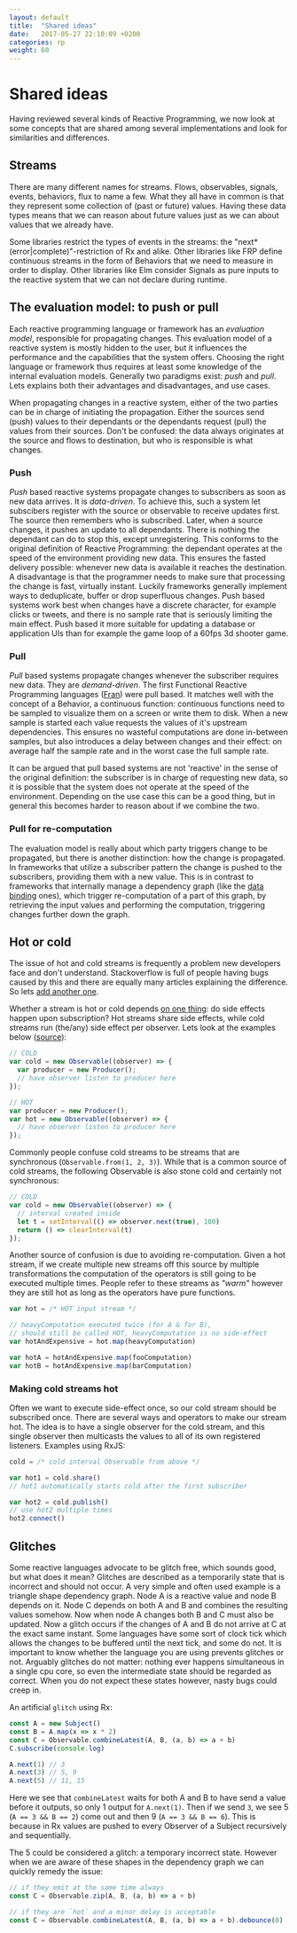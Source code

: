 ```yaml
---
layout: default
title:  "Shared ideas"
date:   2017-05-27 22:10:09 +0200
categories: rp
weight: 60
---
```


# Shared ideas
Having reviewed several kinds of Reactive Programming, we now look at some concepts that are shared among several implementations and look for similarities and differences.

## Streams
There are many different names for streams. Flows, observables, signals, events, behaviors, flux to name a few. What they all have in common is that they represent some collection of (past or future) values. Having these data types means that we can reason about future values just as we can about values that we already have.

Some libraries restrict the types of events in the streams: the "next*(error&#124;complete)"-restriction of Rx and alike. Other libraries like FRP define continuous streams in the form of Behaviors that we need to measure in order to display. Other libraries like Elm consider Signals as pure inputs to the reactive system that we can not declare during runtime.

## The evaluation model: to push or pull
Each reactive programming language or framework has an _evaluation model_, responsible for propagating changes. This evaluation model of a reactive system is mostly hidden to the user, but it influences the performance and the capabilities that the system offers.
Choosing the right language or framework thus requires at least some knowledge of the internal evaluation models. Generally two paradigms exist: _push_ and _pull_. Lets explains both their advantages and disadvantages, and use cases.

When propagating changes in a reactive system, either of the two parties can be in charge of initiating the propagation. Either the sources send (push) values to their dependants or the dependants request (pull) the values from their sources. Don't be confused: the data always originates at the source and flows to destination, but who is responsible is what changes.

### Push
_Push_ based reactive systems propagate changes to subscribers as soon as new data arrives. It is _data-driven_. To achieve this, such a system let subscibers register with the source or observable to receive updates first. The source then remembers who is subscribed. Later, when a source changes, it pushes an update to all dependants. There is nothing the dependant can do to stop this, except unregistering. This conforms to the original definition of Reactive Programming: the dependant operates at the speed of the environment providing new data. This ensures the fasted delivery possible: whenever new data is available it reaches the destination. A disadvantage is that the programmer needs to make sure that processing the change is fast, virtually instant. Luckily frameworks generally implement ways to deduplicate, buffer or drop superfluous changes. Push based systems work best when changes have a discrete character, for example clicks or tweets, and there is no sample rate that is seriously limiting the main effect. Push based it more suitable for updating a database or application UIs than for example the game loop of a 60fps 3d shooter game.

### Pull
_Pull_ based systems propagate changes whenever the subscriber requires new data. They are <em>demand-driven</em>. The first Functional Reactive Programming languages (<a href="http://conal.net/fran/">Fran</a>) were pull based. It matches well with the concept of a Behavior, a continuous function: continuous functions need to be sampled to visualize them on a screen or write them to disk. When a new sample is started each value requests the values of it's upstream dependencies. This ensures no wasteful computations are done in-between samples, but also introduces a delay between changes and their effect: on average half the sample rate and in the worst case the full sample rate.

It can be argued that pull based systems are not 'reactive' in the sense of the original definition: the subscriber is in charge of requesting new data, so it is possible that the system does not operate at the speed of the environment. Depending on the use case this can be a good thing, but in general this becomes harder to reason about if we combine the two.

### Pull for re-computation
The evaluation model is really about which party triggers change to be propagated, but there is another distinction: how the change is propagated. In frameworks that utilize a subscriber pattern the change is pushed to the subscribers, providing them with a new value. This is in contrast to frameworks that internally manage a dependency graph (like the [data binding](binding.html) ones), which trigger re-computation of a part of this graph, by retrieving the input values and performing the computation, triggering changes further down the graph.

## Hot or cold
The issue of hot and cold streams is frequently a problem new developers face and don't understand. Stackoverflow is full of people having bugs caused by this and there are equally many articles explaining the difference. So lets [add another one](https://xkcd.com/927/).

Whether a stream is hot or cold depends [on one thing](https://twitter.com/headinthebox/status/616007915112017920): do side effects happen upon subscription? Hot streams share side effects, while cold streams run (the/any) side effect per observer. Lets look at the examples below ([source](https://medium.com/@benlesh/hot-vs-cold-observables-f8094ed53339)):

```javascript
// COLD
var cold = new Observable((observer) => {
  var producer = new Producer();
  // have observer listen to producer here
});
```

```javascript
// HOT
var producer = new Producer();
var hot = new Observable((observer) => {
  // have observer listen to producer here
});
```

Commonly people confuse cold streams to be streams that are synchronous (`Observable.from(1, 2, 3)`). While that is a common source of cold streams, the following Observable is also stone cold and certainly not synchronous:

```javascript
// COLD
var cold = new Observable((observer) => {
  // interval created inside
  let t = setInterval(() => observer.next(true), 100)
  return () => clearInterval(t)
});
```

Another source of confusion is due to avoiding re-computation. Given a hot stream, if we create multiple new streams off this source by multiple transformations the computation of the operators is still going to be executed multiple times. People refer to these streams as _"warm"_ however they are still hot as long as the operators have pure functions.

```javascript
var hot = /* HOT input stream */

// heavyComputation executed twice (for A & for B), 
// should still be called HOT, heavyComputation is no side-effect
var hotAndExpensive = hot.map(heavyComputation)

var hotA = hotAndExpensive.map(fooComputation)
var hotB = hotAndExpensive.map(barComputation)
```

### Making cold streams hot
Often we want to execute side-effect once, so our cold stream should be subscribed once. There are several ways and operators to make our stream hot. The idea is to have a single observer for the cold stream, and this single observer then multicasts the values to all of its own registered listeners. Examples using RxJS:

```javascript
cold = /* cold interval Observable from above */

var hot1 = cold.share()
// hot1 automatically starts cold after the first subscriber

var hot2 = cold.publish()
// use hot2 multiple times
hot2.connect()
```

## Glitches
Some reactive languages advocate to be glitch free, which sounds good, but what does it mean?
Glitches are described as a temporarily state that is incorrect and should not occur.
A very simple and often used example is a triangle shape dependency graph.
Node A is a reactive value and node B depends on it.
Node C depends on both A and B and combines the resulting values somehow.
Now when node A changes both B and C must also be updated. Now a glitch occurs if the changes of A and B do not arrive at C at the exact same instant.
Some languages have some sort of clock tick which allows the changes to be buffered until the next tick, and some do not.
It is important to know whether the language you are using prevents glitches or not.
Arguably glitches do not matter: nothing ever happens simultaneous in a single cpu core,
so even the intermediate state should be regarded as correct.
When you do not expect these states however, nasty bugs could creep in.

An artificial `glitch` using Rx:

```javascript
const A = new Subject()
const B = A.map(x => x * 2)
const C = Observable.combineLatest(A, B, (a, b) => a + b)
C.subscribe(console.log)

A.next(1) // 3
A.next(3) // 5, 9
A.next(5) // 11, 15
```

Here we see that `combineLatest` waits for both A and B to have send a value before it outputs, so only 1 output for `A.next(1)`. Then if we send `3`, we see 5 (`A == 3 && B == 2`) come out and then 9 (`A == 3 && B == 6`). This is because in Rx values are pushed to every Observer of a Subject recursively and sequentially.

The 5 could be considered a glitch: a temporary incorrect state. However when we are aware of these shapes in the dependency graph we can quickly remedy the issue:

```javascript
// if they emit at the same time always
const C = Observable.zip(A, B, (a, b) => a + b)

// if they are `hot` and a minor delay is acceptable
const C = Observable.combineLatest(A, B, (a, b) => a + b).debounce(0)
```